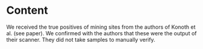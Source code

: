 # Content

We received the true positives of mining sites from the authors of Konoth et al. (see paper). We confirmed with the authors that these were the output of their scanner. They did not take samples to manually verify.
